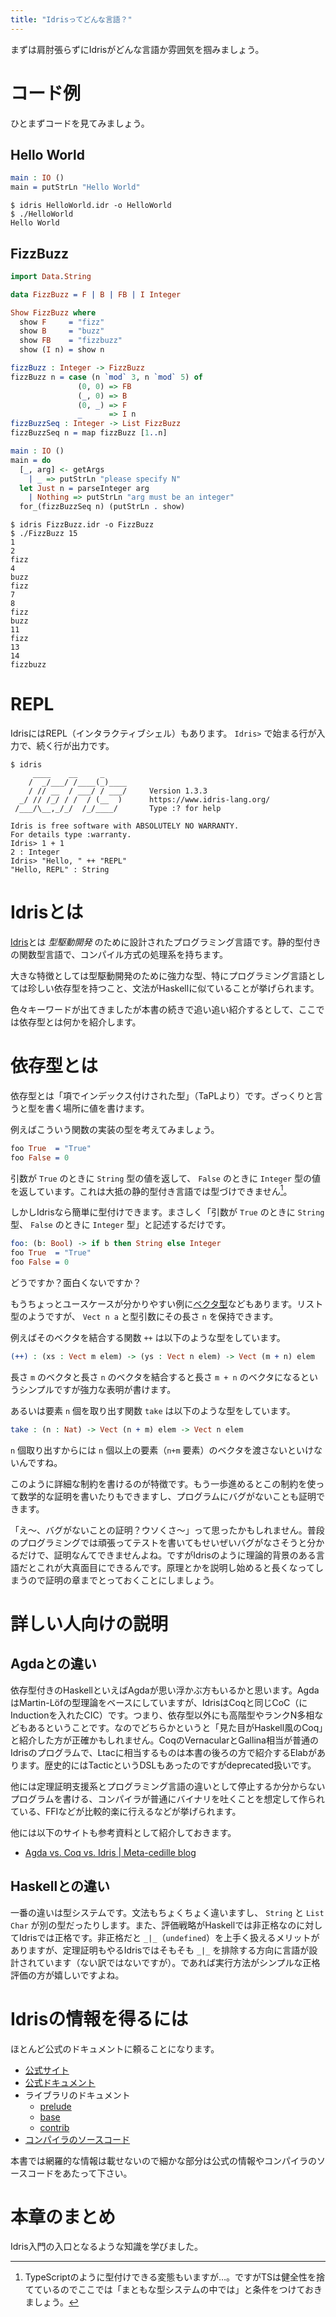 ```yaml
---
title: "Idrisってどんな言語？"
---
```


まずは肩肘張らずにIdrisがどんな言語か雰囲気を掴みましょう。

# コード例

ひとまずコードを見てみましょう。


## Hello World

``` idris:HelloWorld.idr
main : IO ()
main = putStrLn "Hello World"
```

``` shell-session:ターミナル
$ idris HelloWorld.idr -o HelloWorld
$ ./HelloWorld
Hello World
```


## FizzBuzz

``` idris:FizzBuzz.idr
import Data.String

data FizzBuzz = F | B | FB | I Integer

Show FizzBuzz where
  show F     = "fizz"
  show B     = "buzz"
  show FB    = "fizzbuzz"
  show (I n) = show n

fizzBuzz : Integer -> FizzBuzz
fizzBuzz n = case (n `mod` 3, n `mod` 5) of
               (0, 0) => FB
               (_, 0) => B
               (0, _) => F
               _      => I n
fizzBuzzSeq : Integer -> List FizzBuzz
fizzBuzzSeq n = map fizzBuzz [1..n]

main : IO ()
main = do
  [_, arg] <- getArgs
    | _ => putStrLn "please specify N"
  let Just n = parseInteger arg
    | Nothing => putStrLn "arg must be an integer"
  for_(fizzBuzzSeq n) (putStrLn . show)
```


``` shell-session:ターミナル
$ idris FizzBuzz.idr -o FizzBuzz
$ ./FizzBuzz 15
1
2
fizz
4
buzz
fizz
7
8
fizz
buzz
11
fizz
13
14
fizzbuzz
```

# REPL

IdrisにはREPL（インタラクティブシェル）もあります。 `Idris>` で始まる行が入力で、続く行が出力です。

``` shell-session
$ idris
     ____    __     _
    /  _/___/ /____(_)____
    / // __  / ___/ / ___/     Version 1.3.3
  _/ // /_/ / /  / (__  )      https://www.idris-lang.org/
 /___/\__,_/_/  /_/____/       Type :? for help

Idris is free software with ABSOLUTELY NO WARRANTY.
For details type :warranty.
Idris> 1 + 1
2 : Integer
Idris> "Hello, " ++ "REPL"
"Hello, REPL" : String
```

# Idrisとは
[Idris](https://www.idris-lang.org/index.html)とは *型駆動開発* のために設計されたプログラミング言語です。静的型付きの関数型言語で、コンパイル方式の処理系を持ちます。

大きな特徴としては型駆動開発のために強力な型、特にプログラミング言語としては珍しい依存型を持つこと、文法がHaskellに似ていることが挙げられます。

色々キーワードが出てきましたが本書の続きで追い追い紹介するとして、ここでは依存型とは何かを紹介します。

# 依存型とは

依存型とは「項でインデックス付けされた型」（TaPLより）です。ざっくりと言うと型を書く場所に値を書けます。

例えばこういう関数の実装の型を考えてみましょう。

``` idris
foo True  = "True"
foo False = 0
```

引数が `True` のときに `String` 型の値を返して、 `False` のときに `Integer` 型の値を返しています。これは大抵の静的型付き言語では型づけできません[^ts]。

[^ts]: TypeScriptのように型付けできる変態もいますが…。ですがTSは健全性を捨てているのでここでは「まともな型システムの中では」と条件をつけておきましょう。

しかしIdrisなら簡単に型付けできます。まさしく「引数が `True` のときに `String` 型、 `False` のときに `Integer` 型」と記述するだけです。

``` idris
foo: (b: Bool) -> if b then String else Integer
foo True  = "True"
foo False = 0
```

どうですか？面白くないですか？

もうちょっとユースケースが分かりやすい例に[ベクタ型](https://www.idris-lang.org/docs/current/base_doc/docs/Data.Vect.html)などもあります。リスト型のようですが、 `Vect n a` と型引数にその長さ `n` を保持できます。

例えばそのベクタを結合する関数 `++` は以下のような型をしています。

``` idris
(++) : (xs : Vect m elem) -> (ys : Vect n elem) -> Vect (m + n) elem
```

長さ `m` のベクタと長さ `n` のベクタを結合すると長さ `m + n` のベクタになるというシンプルですが強力な表明が書けます。

あるいは要素 `n` 個を取り出す関数 `take` は以下のような型をしています。

``` idris
take : (n : Nat) -> Vect (n + m) elem -> Vect n elem
```

`n` 個取り出すからには `n` 個以上の要素（`n+m` 要素）のベクタを渡さないといけないんですね。

このように詳細な制約を書けるのが特徴です。もう一歩進めるとこの制約を使って数学的な証明を書いたりもできますし、プログラムにバグがないことも証明できます。

「え〜、バグがないことの証明？ウソくさ〜」って思ったかもしれません。普段のプログラミングでは頑張ってテストを書いてもせいぜいバグがなさそうと分かるだけで、証明なんてできませんよね。ですがIdrisのように理論的背景のある言語だとこれが大真面目にできるんです。原理とかを説明し始めると長くなってしまうので証明の章までとっておくことにしましょう。


# 詳しい人向けの説明
## Agdaとの違い

依存型付きのHaskellといえばAgdaが思い浮かぶ方もいるかと思います。AgdaはMartin-Löfの型理論をベースにしていますが、IdrisはCoqと同じCoC（にInductionを入れたCIC）です。つまり、依存型以外にも高階型やランクN多相などもあるということです。なのでどちらかというと「見た目がHaskell風のCoq」と紹介した方が正確かもしれません。CoqのVernacularとGallina相当が普通のIdrisのプログラムで、Ltacに相当するものは本書の後ろの方で紹介するElabがあります。歴史的にはTacticというDSLもあったのですがdeprecated扱いです。

他には定理証明支援系とプログラミング言語の違いとして停止するか分からないプログラムを書ける、コンパイラが普通にバイナリを吐くことを想定して作られている、FFIなどが比較的楽に行えるなどが挙げられます。

他には以下のサイトも参考資料として紹介しておきます。

* [Agda vs. Coq vs. Idris | Meta-cedille blog](https://whatisrt.github.io/dependent-types/2020/02/18/agda-vs-coq-vs-idris.html)

## Haskellとの違い

一番の違いは型システムです。文法もちょくちょく違いますし、 `String` と `List Char` が別の型だったりします。また、評価戦略がHaskellでは非正格なのに対してIdrisでは正格です。非正格だと `_|_`（`undefined`）を上手く扱えるメリットがありますが、定理証明もやるIdrisではそもそも `_|_` を排除する方向に言語が設計されています（ない訳ではないですが）。であれば実行方法がシンプルな正格評価の方が嬉しいですよね。

# Idrisの情報を得るには

ほとんど公式のドキュメントに頼ることになります。

* [公式サイト](https://www.idris-lang.org)
* [公式ドキュメント](http://docs.idris-lang.org/en/latest/)
* ライブラリのドキュメント
  + [prelude](https://www.idris-lang.org/docs/current/prelude_doc/)
  + [base](https://www.idris-lang.org/docs/current/base_doc/)
  + [contrib](https://www.idris-lang.org/docs/current/contrib_doc/)
* [コンパイラのソースコード](https://github.com/idris-lang/Idris-dev)

本書では網羅的な情報は載せないので細かな部分は公式の情報やコンパイラのソースコードをあたって下さい。

# 本章のまとめ

Idris入門の入口となるような知識を学びました。
